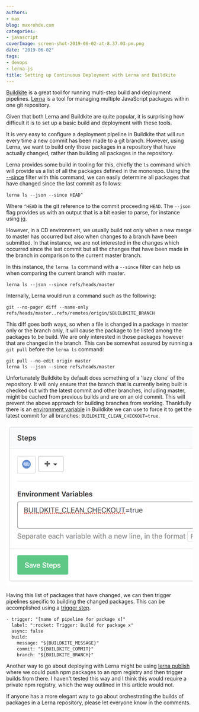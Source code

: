 ```yaml
---
authors:
- max
blog: maxrohde.com
categories:
- javascript
coverImage: screen-shot-2019-06-02-at-8.37.03-pm.png
date: "2019-06-02"
tags:
- devops
- lerna-js
title: Setting up Continuous Deployment with Lerna and Buildkite
---
```


[Buildkite](https://buildkite.com/) is a great tool for running multi-step build and deployment pipelines. [Lerna](https://github.com/lerna/lerna) is a tool for managing multiple JavaScript packages within one git repository.

Given that both Lerna and Buildkite are quite popular, it is surprising how difficult it is to set up a basic build and deployment with these tools.

It is very easy to configure a deployment pipeline in Buildkite that will run every time a new commit has been made to a git branch. However, using Lerna, we want to build only those packages in a repository that have actually changed, rather than building all packages in the repository.

Lerna provides some build in tooling for this, chiefly the `ls` command which will provide us a list of all the packages defined in the monorepo. Using the [\--since](https://github.com/lerna/lerna/tree/master/core/filter-options#--since-ref) filter with this command, we can easily determine all packages that have changed since the last commit as follows:

```
lerna ls --json --since HEAD^
```

Where `^HEAD` is the git reference to the commit proceeding `HEAD`. The `--json` flag provides us with an output that is a bit easier to parse, for instance using [jq](https://stedolan.github.io/jq/).

However, in a CD environment, we usually build not only when a new merge to master has occurred but also when changes to a branch have been submitted. In that instance, we are not interested in the changes which occurred since the last commit but all the changes that have been made in the branch in comparison to the current master branch.

In this instance, the `lerna ls` command with a `--since` filter can help us when comparing the current branch with master.

```
lerna ls --json --since refs/heads/master
```

Internally, Lerna would run a command such as the following:

```
git --no-pager diff --name-only refs/heads/master..refs/remotes/origin/$BUILDKITE_BRANCH
```

This diff goes both ways, so when a file is changed in a package in master only or the branch only, it will cause the package to be listed among the packages to be build. We are only interested in those packages however that are changed in the branch. This can be somewhat assured by running a `git pull` before the `lerna ls` command:

```
git pull --no-edit origin master
lerna ls --json --since refs/heads/master
```

Unfortunately Buildkite by default does something of a 'lazy clone' of the repository. It will only ensure that the branch that is currently being built is checked out with the latest commit and other branches, including master, might be cached from previous builds and are on an old commit. This will prevent the above approach for building branches from working. Thankfully there is an [environment variable](https://buildkite.com/docs/pipelines/environment-variables) in Buildkite we can use to force it to get the latest commit for all branches: `BUILDKITE_CLEAN_CHECKOUT=true`.

![](images/screen-shot-2019-05-31-at-8.00.20-am.png)

Having this list of packages that have changed, we can then trigger pipelines specific to building the changed packages. This can be accomplished using a [trigger step](https://buildkite.com/docs/pipelines/trigger-step).

```
- trigger: "[name of pipeline for package x]"
  label: ":rocket: Trigger: Build for package x"
  async: false
  build:
    message: "${BUILDKITE_MESSAGE}"
    commit: "${BUILDKITE_COMMIT}"
    branch: "${BUILDKITE_BRANCH}"
```

Another way to go about deploying with Lerna might be using [lerna publish](https://github.com/lerna/lerna/tree/master/commands/publish) where we could push npm packages to an npm registry and then trigger builds from there. I haven't tested this way and I think this would require a private npm registry, which the way outlined in this article would not.

If anyone has a more elegant way to go about orchestrating the builds of packages in a Lerna repository, please let everyone know in the comments.
